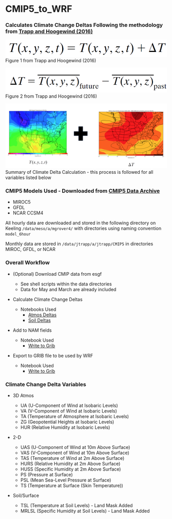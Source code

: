 # CMIP5_to_WRF

### Calculates Climate Change Deltas Following the methodology from [Trapp and Hoogewind (2016)](https://journals.ametsoc.org/doi/full/10.1175/JCLI-D-15-0623.1)

![Figure1_Trapp_Hoogewind](/Figures/Equations/Climo_Delta_Equation.PNG)
Figure 1 from Trapp and Hoogewind (2016)

![Figure2_Trapp_Hoogewind](/Figures/Equations/Climo_Delta_Equation2.PNG)
Figure 2 from Trapp and Hoogewind (2016)

![Summary Climate Delta](/Figures/Equations/Summary_Climate_Delta.png)
Summary of Climate Delta Calculation - this process is followed for all variables listed below

### CMIP5 Models Used - Downloaded from [CMIP5 Data Archive](https://esgf-node.llnl.gov/projects/cmip5/)

- MIROC5
- GFDL
- NCAR CCSM4

All hourly data are downloaded and stored in the following directory on Keeling ```/data/meso/a/mgrover4/```
with directories using naming convention ```model_6hour```

Monthly data are stored in ```/data/jtrapp/a/jtrapp/CMIP5``` in directories MIROC, GFDL, or NCAR

### Overall Workflow

- (Optional) Download CMIP data from esgf
    - See shell scripts within the data directories
    - Data for May and March are already included

- Calculate Climate Change Deltas
    - Notebooks Used
        - [Atmos Deltas](/Notebooks/Atmos_Deltas.ipynb)   
        - [Soil Deltas](/Notebooks/Soil_Deltas.ipynb)

- Add to NAM fields
    - Notebook Used
        - [Write to Grib](/Notebooks/Write_to_Grib.ipynb)

- Export to GRIB file to be used by WRF
    - Notebook Used
        - [Write to Grib](/Notebooks/Write_to_Grib.ipynb)

### Climate Change Delta Variables
- 3D Atmos
    - UA (U-Component of Wind at Isobaric Levels)
    - VA (V-Component of Wind at Isobaric Levels)
    - TA (Temperature of Atmosphere at Isobaric Levels)
    - ZG (Geopotential Heights at Isobaric Levels)
    - HUR (Relative Humidity at Isobaric Levels)

- 2-D
    - UAS (U-Component of Wind at 10m Above Surface)
    - VAS (V-Component of Wind at 10m Above Surface)
    - TAS (Temperature of Wind at 2m Above Surface)
    - HURS (Relative Humidity at 2m Above Surface)
    - HUSS (Specific Humidity at 2m Above Surface)
    - PS (Pressure at Surface)
    - PSL (Mean Sea-Level Pressure at Surface)
    - TS (Temperature at Surface (Skin Temperature))

- Soil/Surface
    - TSL (Temperature at Soil Levels) - Land Mask Added
    - MRLSL (Specific Humidity at Soil Levels) - Land Mask Added
